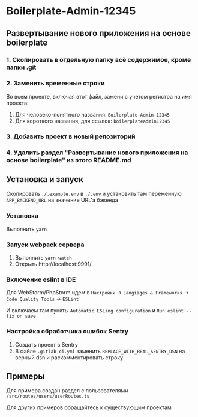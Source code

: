 
# Boilerplate-Admin-12345

## Развертывание нового приложения на основе boilerplate

### 1. Скопировать в отдельную папку всё содержимое, кроме папки .git
### 2. Заменить временные строки

Во всем проекте, включая этот файл, замени с учетом регистра на имя проекта:

1. Для человеко-понятного названия: `Boilerplate-Admin-12345`
2. Для короткого названия, для ссылок: `boilerplateadmin12345`

### 3. Добавить проект в новый репозиторий

### 4. Удалить раздел "Развертывание нового приложения на основе boilerplate" из этого README.md

## Установка и запуск

Скопировать `./.example.env` в `./.env` и установить там переменную `APP_BACKEND_URL` на значение URL'а бэкенда

### Установка

Выполнить `yarn`

### Запуск webpack сервера

1. Выполнить `yarn watch`
2. Открыть http://localhost:9991/

### Включение eslint в IDE

Для WebStorm/PhpStorm идем в `Настройки` -> `Langiages & Frameworks` -> `Code Quality Tools` -> `ESLint`

И включаем там пункты `Automatic ESLing configuration` и `Run eslint --fix on save`

### Настройка обработчика ошибок Sentry

1. Создать проект в Sentry
2. В файле `.gitlab-ci.yml` заменить `REPLACE_WITH_REAL_SENTRY_DSN` на верный dsn и раскомментировать строку

## Примеры

Для примера создан раздел с пользователями `/src/routes/users/userRoutes.ts`

Для других примеров обращайтесь к существующим проектам